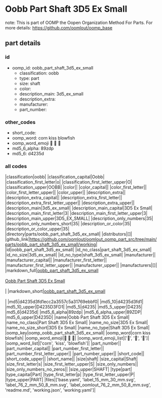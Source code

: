 # Oobb Part Shaft 3D5 Ex Small  

note: This is part of OOMP the Oopen Organization Method For Parts. For more details: https://github.com/oomlout/oomp_base

##  part details





### id
* oomp_id: oobb_part_shaft_3d5_ex_small
  * classification: oobb
  * type: part
  * size: shaft
  * color: 
  * description_main: 3d5_ex_small
  * description_extra: 
  * manufacturer: 
  * part_number: 

### other_codes
* short_code: 
* oomp_word: corn kiss blowfish
* oomp_word_emoji :corn: :kiss: :blowfish:
* md5_6_alpha: 89zdp
* md5_6: d4235d

### all codes 
|classification|oobb|
|classification_capital|Oobb|
|classification_first_letter|o|
|classification_first_letter_upper|O|
|classification_upper|OOBB|
|color||
|color_capital||
|color_first_letter||
|color_first_letter_upper||
|color_upper||
|description_extra||
|description_extra_capital||
|description_extra_first_letter||
|description_extra_first_letter_upper||
|description_extra_upper||
|description_main|3d5_ex_small|
|description_main_capital|3D5 Ex Small|
|description_main_first_letter|3|
|description_main_first_letter_upper|3|
|description_main_upper|3D5_EX_SMALL|
|description_only_numbers|35|
|description_only_numbers_short|35|
|description_or_color|35|
|description_or_color_upper|35|
|directory|parts/oobb_part_shaft_3d5_ex_small|
|distributors|[]|
|github_link|https://github.com/oomlout/oomlout_oomp_part_src/tree/main/parts/oobb_part_shaft_3d5_ex_small/working|
|id|oobb_part_shaft_3d5_ex_small|
|id_no_class|part_shaft_3d5_ex_small|
|id_no_size|3d5_ex_small|
|id_no_type|shaft_3d5_ex_small|
|manufacturer||
|manufacturer_capital||
|manufacturer_first_letter||
|manufacturer_first_letter_upper||
|manufacturer_upper||
|manufacturers|[]|
|markdown_full|[oobb_part_shaft_3d5_ex_small](https://github.com/oomlout/oomlout_oomp_part_src/tree/main/parts/oobb_part_shaft_3d5_ex_small/working)<br>[](https://github.com/oomlout/oomlout_oomp_part_src/tree/main/parts/oobb_part_shaft_3d5_ex_small/working)<br>[Oobb Part Shaft 3D5 Ex Small](https://github.com/oomlout/oomlout_oomp_part_src/tree/main/parts/oobb_part_shaft_3d5_ex_small/working)<br><br>|
|markdown_short|[oobb_part_shaft_3d5_ex_small](https://github.com/oomlout/oomlout_oomp_part_src/tree/main/parts/oobb_part_shaft_3d5_ex_small/working)<br><br>|
|md5|d4235d3fd1ecc2a3557c5a31769ebbf0|
|md5_10|d4235d3fd1|
|md5_10_upper|D4235D3FD1|
|md5_5|d4235|
|md5_5_upper|D4235|
|md5_6|d4235d|
|md5_6_alpha|89zdp|
|md5_6_alpha_upper|89ZDP|
|md5_6_upper|D4235D|
|name|Oobb Part Shaft 3D5 Ex Small|
|name_no_class|Part Shaft 3D5 Ex Small|
|name_no_size|3D5 Ex Small|
|name_no_size_short|3D5 Ex Small|
|name_no_type|Shaft 3D5 Ex Small|
|oomp_key|oomp_oobb_part_shaft_3d5_ex_small|
|oomp_word|corn kiss blowfish|
|oomp_word_emoji|:corn: :kiss: :blowfish:|
|oomp_word_emoji_list|[':corn:', ':kiss:', ':blowfish:']|
|oomp_word_list|['corn', 'kiss', 'blowfish']|
|part_number||
|part_number_capital||
|part_number_first_letter||
|part_number_first_letter_upper||
|part_number_upper||
|short_code||
|short_code_upper||
|short_name||
|size|shaft|
|size_capital|Shaft|
|size_first_letter|s|
|size_first_letter_upper|S|
|size_only_numbers||
|size_only_numbers_no_zeros||
|size_upper|SHAFT|
|type|part|
|type_capital|Part|
|type_first_letter|p|
|type_first_letter_upper|P|
|type_upper|PART|
|files|['base.yaml', 'label_15_mm_30_mm.svg', 'label_76_2_mm_50_8_mm.svg', 'label_oomlout_76_2_mm_50_8_mm.svg', 'readme.md', 'working.json', 'working.yaml']|
